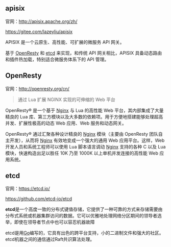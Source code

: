 ## apisix

官网：http://apisix.apache.org/zh/

https://gitee.com/lazeyliu/apisix

APISIX 是一个云原生、高性能、可扩展的微服务 API 网关。

基于 [OpenResty](http://openresty.org/cn/) 和 [etcd](https://etcd.io/) 来实现，和传统 API 网关相比，APISIX 具备动态路由和插件热加载，特别适合微服务体系下的 API 管理。



## OpenResty

官网：http://openresty.org/cn/

> 通过 Lua 扩展 NGINX 实现的可伸缩的 Web 平台

OpenResty® 是一个基于 [Nginx](http://openresty.org/cn/nginx.html) 与 Lua 的高性能 Web 平台，其内部集成了大量精良的 Lua 库、第三方模块以及大多数的依赖项。用于方便地搭建能够处理超高并发、扩展性极高的动态 Web 应用、Web 服务和动态网关。

OpenResty® 通过汇聚各种设计精良的 [Nginx](http://openresty.org/cn/nginx.html) 模块（主要由 OpenResty 团队自主开发），从而将 [Nginx](http://openresty.org/cn/nginx.html) 有效地变成一个强大的通用 Web 应用平台。这样，Web 开发人员和系统工程师可以使用 Lua 脚本语言调动 [Nginx](http://openresty.org/cn/nginx.html) 支持的各种 C 以及 Lua 模块，快速构造出足以胜任 10K 乃至 1000K 以上单机并发连接的高性能 Web 应用系统。



## etcd

官网：https://etcd.io/

https://github.com/etcd-io/etcd

**etcd**是一个高度一致的分布式键值存储，它提供了一种可靠的方式来存储需要由分布式系统或机器集群访问的数据。它可以优雅地处理网络分区期间的领导者选举，即使在领导者节点中也可以容忍机器故障

etcd是用[Go](https://golang.org/)编写的，它具有出色的跨平台支持，小的二进制文件和强大的社区。etcd机器之间的通信通过Raft共识算法处理。





